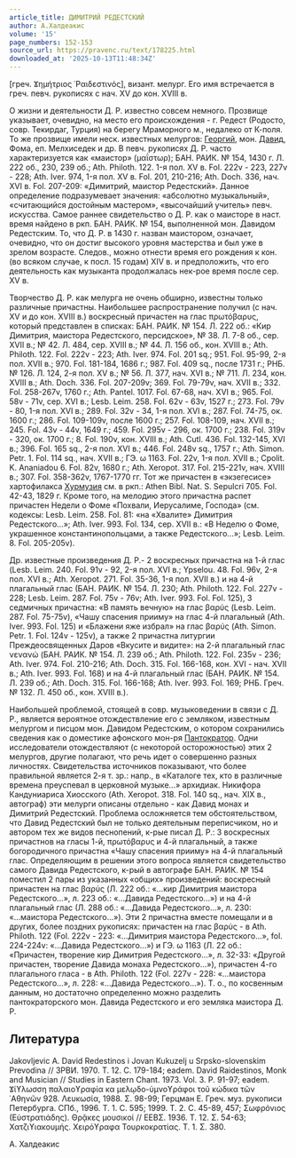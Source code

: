 ```yaml
---
article_title: ДИМИТРИЙ РЕДЕСТСКИЙ
author: А.Халдеакис
volume: '15'
page_numbers: 152-153
source_url: https://pravenc.ru/text/178225.html
downloaded_at: '2025-10-13T11:48:34Z'
---
```


[греч. Ϫημήτριος ῾Ραιδεστινός], визант. мелург. Его имя встречается в греч. певч. рукописях с нач. XV до кон. XVIII в.

О жизни и деятельности Д. Р. известно совсем немного. Прозвище указывает, очевидно, на место его происхождения - г. Редест (Родосто, совр. Текирдаг, Турция) на берегу Мраморного м., недалеко от К-поля. То же прозвище имели неск. известных мелургов: [Георгий](https://pravenc.ru/text/Георгий.html), мон. [Давид](https://pravenc.ru/text/Давид.html), Фома, еп. Мелхиседек и др. В певч. рукописях Д. Р. часто характеризуется как «маистор» (μαΐστωρ); БАН. РАИК. № 154, 1430 г. Л. 222 об., 230, 239 об.; Ath. Philoth. 122. 1-я пол. XV в. Fol. 222v - 223, 227v - 228; Ath. Iver. 974, 1-я пол. XV в. Fol. 201, 210-216; Ath. Doch. 336, нач. XVI в. Fol. 207-209: «Димитрий, маистор Редестский». Данное определение подразумевает значения: «абсолютно музыкальный», «считающийся достойным мастером», «высочайший учитель» певч. искусства. Самое раннее свидетельство о Д. Р. как о маисторе в наст. время найдено в ркп. БАН. РАИК. № 154, выполненной мон. Давидом Редестским. То, что Д. Р. в 1430 г. назван маистором, означает, очевидно, что он достиг высокого уровня мастерства и был уже в зрелом возрасте. Следов., можно отнести время его рождения к кон. (во всяком случае, к посл. 15 годам) XIV в. и предположить, что его деятельность как музыканта продолжалась нек-рое время после сер. XV в.

Творчество Д. Р. как мелурга не очень обширно, известны только различные причастны. Наибольшее распространение получил (с нач. XV и до кон. XVIII в.) воскресный причастен на глас πρωτόβαρυς, который представлен в списках: БАН. РАИК. № 154. Л. 222 об.: «Кир Димитрия, маистора Редестского, персидское», № 38. Л. 7-8 об., сер. XVII в.; № 42. Л. 484, сер. XVIII в.; № 44. Л. 156 об., кон. XVIII в.; Ath. Philoth. 122. Fol. 222v - 223; Ath. Iver. 974. Fol. 201 sq.; 951. Fol. 95-99, 2-я пол. XVII в.; 970. Fol. 181-184, 1686 г.; 987. Fol. 409 sq., после 1731 г.; РНБ. № 126. Л. 124, 2-я пол. XV в.; № 56. Л. 377, нач. XVI в.; № 711. Л. 234, кон. XVIII в.; Ath. Doch. 336. Fol. 207-209v; 369. Fol. 79-79v, нач. XVII в.; 332. Fol. 258-267v, 1760 г.; Ath. Pantel. 1017. Fol. 67-68, нач. XVI в.; 965. Fol. 58v - 71v, сер. XVI в.; Lesb. Leim. 258. Fol. 62v - 63v, 1527 г.; 273. Fol. 79v - 80, 1-я пол. XVI в.; 289. Fol. 32v - 34, 1-я пол. XVI в.; 287. Fol. 74-75, ок. 1600 г.; 286. Fol. 109-109v, после 1600 г.; 257. Fol. 108-109, нач. XVII в.; 245. Fol. 43v - 44v, 1649 г.; 459. Fol. 295v - 296, ок. 1700 г.; 238. Fol. 319v - 320, ок. 1700 г.; 8. Fol. 190v, кон. XVIII в.; Ath. Cutl. 436. Fol. 132-145, XVI в.; 396. Fol. 165 sq., 2-я пол. XVI в.; 446. Fol. 248v sq., 1757 г.; Ath. Simon. Petr. 1. Fol. 114 sq., нач. XVII в.; ГЭ. ω 1163. Fol. 22v, 1-я пол. XVII в.; Cpolit. K. Ananiadou 6. Fol. 82v, 1680 г.; Ath. Xeropot. 317. Fol. 215-221v, нач. XVIII в.; 307. Fol. 358-362v, 1767-1770 гг. Тот же причастен в «экзегесисе» хартофилакса [Хурмузия](https://pravenc.ru/text/Хурмузия.html) см. в ркп.: Athen Bibl. Nat. S. Sepulcri 705. Fol. 42-43, 1829 г. Кроме того, на мелодию этого причастна распет причастен Недели о Фоме «Похвали, Иерусалиме, Господа» (см. кодексы: Lesb. Leim. 258. Fol. 81: «на «Хвалите» Димитрия Редестского...»; Ath. Iver. 993. Fol. 134, сер. XVII в.: «В Неделю о Фоме, украшенное константинопольцами, а также Редестского...»; Lesb. Leim. 8. Fol. 205-205v).

Др. известные произведения Д. Р.- 2 воскресных причастна на 1-й глас (Lesb. Leim. 240. Fol. 91v - 92, 2-я пол. XVI в.; Ypselou. 48. Fol. 96v, 2-я пол. XVI в.; Ath. Xeropot. 271. Fol. 35-36, 1-я пол. XVII в.) и на 4-й плагальный глас (БАН. РАИК. № 154. Л. 230; Ath. Philoth. 122. Fol. 227v - 228; Lesb. Leim. 287. Fol. 75v - 76v; Ath. Iver. 993. Fol. Fol. 125), 3 седмичных причастна: «В память вечную» на глас βαρύς (Lesb. Leim. 287. Fol. 75-75v), «Чашу спасения прииму» на глас 4-й плагальный (Ath. Iver. 993. Fol. 125) и «Блажени яже избрал» на глас βαρύς (Ath. Simon. Petr. 1. Fol. 124v - 125v), а также 2 причастна литургии Преждеосвященных Даров «Вкусите и видите»: на 2-й плагальный глас νενανώ (БАН. РАИК. № 154. Л. 239 об.; Ath. Philoth. 122. Fol. 235v - 236; Ath. Iver. 974. Fol. 210-216; Ath. Doch. 315. Fol. 166-168, кон. XVI - нач. XVII в.; Ath. Iver. 993. Fol. 168) и на 4-й плагальный глас (БАН. РАИК. № 154. Л. 239 об.; Ath. Doch. 315. Fol. 166-168; Ath. Iver. 993. Fol. 169; РНБ. Греч. № 132. Л. 450 об., кон. XVIII в.).

Наибольшей проблемой, стоящей в совр. музыковедении в связи с Д. Р., является вероятное отождествление его с земляком, известным мелургом и писцом мон. Давидом Редестским, о котором сохранились сведения как о доместике афонского мон-ря [Пантократор](https://pravenc.ru/text/Пантократор.html). Одни исследователи отождествляют (с некоторой осторожностью) этих 2 мелургов, другие полагают, что речь идет о совершенно разных личностях. Свидетельства источников показывают, что более правильной является 2-я т. зр.: напр., в «Каталоге тех, кто в различные времена преуспевал в церковной музыке...» архидиак. Никифора Кандуниариса Хиосского (Ath. Xeropot. 318. Fol. 140 sq., нач. XIX в., автограф) эти мелурги описаны отдельно - как Давид монах и Димитрий Редестский. Проблема осложняется тем обстоятельством, что Давид Редестский был не только деятельным переписчиком, но и автором тех же видов песнопений, к-рые писал Д. Р.: 3 воскресных причастнов на гласы 1-й, πρωτόβαρυς и 4-й плагальный, а также богородичного причастна «Чашу спасения прииму» на 4-й плагальный глас. Определяющим в решении этого вопроса является свидетельство самого Давида Редестского, к-рый в автографе БАН. РАИК. № 154 поместил 2 пары из указанных «общих» произведений: воскресный причастен на глас βαρύς (Л. 222 об.: «...кир Димитрия маистора Редестского...», л. 223 об.: «...Давида Редестского...») и на 4-й плагальный глас (Л. 288 об.: «...Давида Редестского...», л. 230: «...маистора Редестского...»). Эти 2 причастна вместе помещали и в других, более поздних рукописях: причастен на глас βαρύς - в Ath. Philoth. 122 (Fol. 222v - 223: «...Димитрия маистора Редестского...», fol. 224-224v: «...Давида Редестского...») и ГЭ. ω 1163 (Л. 22 об.: «Причастен, творение кир Димитрия Редестского...», л. 32-33: «Другой причастен, творение Давида монаха Редестского...»), причастен 4-го плагального гласа - в Ath. Philoth. 122 (Fol. 227v - 228: «...маистора Редестского...», л. 228: «...Давида Редестского...»). Т. о., по косвенным данным, но достаточно определенно можно разделить пантократорского мон. Давида Редестского и его земляка маистора Д. Р.

## Литература

Jakovljevic A. David Redestinos i Jovan Kukuzelj u Srpsko-slovenskim Prevodina // ЗРВИ. 1970. Т. 12. C. 179-184; eadem. David Raidestinos, Monk and Musician // Studies in Eastern Chant. 1973. Vol. 3. P. 91-97; eadem. Ϫίϒλωσση παλαιοϒραφία κα μελῳδο-ὑμνοϒράφοι τοῦ κώδικα τῶν ᾿Αθηνῶν 928. Λευκωσία, 1988. Σ. 98-99; Герцман Е. Греч. муз. рукописи Петербурга. СПб., 1996. Т. 1. С. 595; 1999. Т. 2. С. 45-89, 457; Σωφρόνιος (Εὐστρατιάδης). Θρᾷκες μουσικοί // ΕΕΒΣ. 1936. Τ. 12. Σ. 54-63; Χατζιϒιακουμής. Χειρόϒραφα Τουρκοκρατίας. Τ. 1. Σ. 380.

А.  Халдеакис
